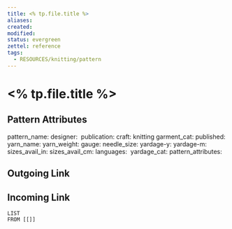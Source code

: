 ```yaml
---
title: <% tp.file.title %> 
aliases: 
created: 
modified: 
status: evergreen
zettel: reference
tags:
  - RESOURCES/knitting/pattern
---
```

# <% tp.file.title %>

## Pattern Attributes
pattern_name: 
designer: 
publication: 
craft: knitting
garment_cat: 
published: 
yarn_name: 
yarn_weight:
gauge: 
needle_size: 
yardage-y: 
yardage-m: 
sizes_avail_in: 
sizes_avail_cm: 
languages: 
yardage_cat: 
pattern_attributes: 
## Outgoing Link

## Incoming Link
```dataview
LIST
FROM [[]]
```